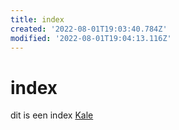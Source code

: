 ```yaml
---
title: index
created: '2022-08-01T19:03:40.784Z'
modified: '2022-08-01T19:04:13.116Z'
---
```


# index

dit is een index [Kale](KALE.md)
